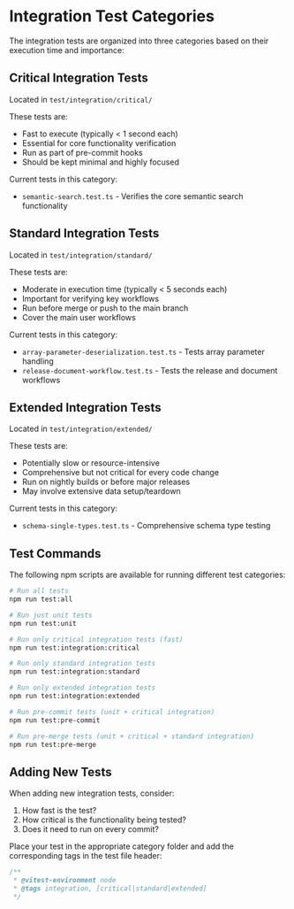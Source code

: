 # Integration Test Categories

The integration tests are organized into three categories based on their execution time and importance:

## Critical Integration Tests

Located in `test/integration/critical/`

These tests are:
- Fast to execute (typically < 1 second each)
- Essential for core functionality verification
- Run as part of pre-commit hooks
- Should be kept minimal and highly focused

Current tests in this category:
- `semantic-search.test.ts` - Verifies the core semantic search functionality

## Standard Integration Tests

Located in `test/integration/standard/`

These tests are:
- Moderate in execution time (typically < 5 seconds each)
- Important for verifying key workflows
- Run before merge or push to the main branch
- Cover the main user workflows

Current tests in this category:
- `array-parameter-deserialization.test.ts` - Tests array parameter handling
- `release-document-workflow.test.ts` - Tests the release and document workflows

## Extended Integration Tests

Located in `test/integration/extended/`

These tests are:
- Potentially slow or resource-intensive
- Comprehensive but not critical for every code change
- Run on nightly builds or before major releases
- May involve extensive data setup/teardown

Current tests in this category:
- `schema-single-types.test.ts` - Comprehensive schema type testing

## Test Commands

The following npm scripts are available for running different test categories:

```bash
# Run all tests
npm run test:all

# Run just unit tests
npm run test:unit

# Run only critical integration tests (fast)
npm run test:integration:critical

# Run only standard integration tests
npm run test:integration:standard

# Run only extended integration tests
npm run test:integration:extended

# Run pre-commit tests (unit + critical integration)
npm run test:pre-commit

# Run pre-merge tests (unit + critical + standard integration)
npm run test:pre-merge
```

## Adding New Tests

When adding new integration tests, consider:

1. How fast is the test?
2. How critical is the functionality being tested?
3. Does it need to run on every commit?

Place your test in the appropriate category folder and add the corresponding tags in the test file header:

```typescript
/**
 * @vitest-environment node
 * @tags integration, [critical|standard|extended]
 */
```
